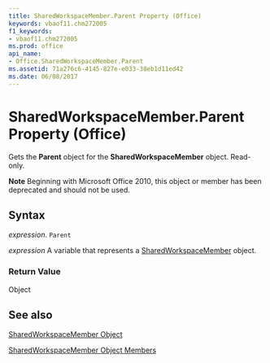 ```yaml
---
title: SharedWorkspaceMember.Parent Property (Office)
keywords: vbaof11.chm272005
f1_keywords:
- vbaof11.chm272005
ms.prod: office
api_name:
- Office.SharedWorkspaceMember.Parent
ms.assetid: 71a276c6-4145-827e-e033-38eb1d11ed42
ms.date: 06/08/2017
---
```



# SharedWorkspaceMember.Parent Property (Office)

Gets the  **Parent** object for the **SharedWorkspaceMember** object. Read-only.


 **Note**  Beginning with Microsoft Office 2010, this object or member has been deprecated and should not be used.


## Syntax

 _expression_. `Parent`

 _expression_ A variable that represents a [SharedWorkspaceMember](./Office.SharedWorkspaceMember.md) object.


### Return Value

Object


## See also


[SharedWorkspaceMember Object](Office.SharedWorkspaceMember.md)



[SharedWorkspaceMember Object Members](./overview/sharedworkspacemember-members-office.md)

